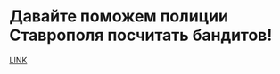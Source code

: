 # Давайте поможем полиции Ставрополя посчитать бандитов!



[LINK](https://varlamov.ru/2352438.html)